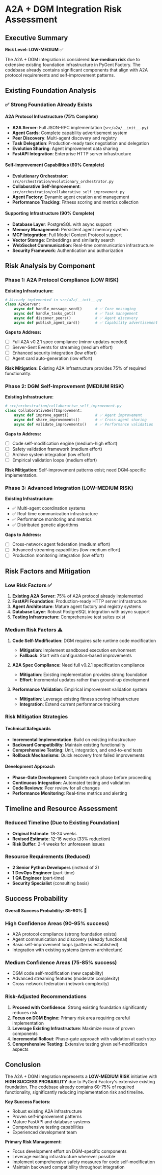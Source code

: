 # A2A + DGM Integration Risk Assessment

## Executive Summary

**Risk Level: LOW-MEDIUM** ✅

The A2A + DGM integration is considered **low-medium risk** due to extensive existing foundation infrastructure in PyGent Factory. The codebase already contains significant components that align with A2A protocol requirements and self-improvement patterns.

## Existing Foundation Analysis

### ✅ **Strong Foundation Already Exists**

#### A2A Protocol Infrastructure (75% Complete)
- **A2A Server**: Full JSON-RPC implementation (`src/a2a/__init__.py`)
- **Agent Cards**: Complete capability advertisement system
- **Peer Discovery**: Multi-agent discovery and registry
- **Task Delegation**: Production-ready task negotiation and delegation
- **Evolution Sharing**: Agent improvement data sharing
- **FastAPI Integration**: Enterprise HTTP server infrastructure

#### Self-Improvement Capabilities (60% Complete)
- **Evolutionary Orchestrator**: `src/orchestration/evolutionary_orchestrator.py`
- **Collaborative Self-Improvement**: `src/orchestration/collaborative_self_improvement.py`
- **Agent Factory**: Dynamic agent creation and management
- **Performance Tracking**: Fitness scoring and metrics collection

#### Supporting Infrastructure (90% Complete)
- **Database Layer**: PostgreSQL with async support
- **Memory Management**: Persistent agent memory system
- **MCP Integration**: Full Model Context Protocol support
- **Vector Storage**: Embeddings and similarity search
- **WebSocket Communication**: Real-time communication infrastructure
- **Security Framework**: Authentication and authorization

## Risk Analysis by Component

### Phase 1: A2A Protocol Compliance (LOW RISK)

**Existing Infrastructure:**
```python
# Already implemented in src/a2a/__init__.py
class A2AServer:
    async def handle_message_send()      # ✅ Core messaging
    async def handle_tasks_get()         # ✅ Task management  
    async def discover_peers()           # ✅ Agent discovery
    async def publish_agent_card()       # ✅ Capability advertisement
```

**Gaps to Address:**
- [ ] Full A2A v0.2.1 spec compliance (minor updates needed)
- [ ] Server-Sent Events for streaming (medium effort)
- [ ] Enhanced security integration (low effort)
- [ ] Agent card auto-generation (low effort)

**Risk Mitigation:** Existing A2A infrastructure provides 75% of required functionality.

### Phase 2: DGM Self-Improvement (MEDIUM RISK)

**Existing Infrastructure:**
```python
# src/orchestration/collaborative_self_improvement.py
class CollaborativeSelfImprovement:
    async def improve_agent()            # ✅ Agent improvement
    async def share_improvements()       # ✅ Cross-agent sharing
    async def validate_improvements()    # ✅ Performance validation
```

**Gaps to Address:**
- [ ] Code self-modification engine (medium-high effort)
- [ ] Safety validation framework (medium effort)  
- [ ] Archive system integration (low effort)
- [ ] Empirical validation loops (medium effort)

**Risk Mitigation:** Self-improvement patterns exist; need DGM-specific implementation.

### Phase 3: Advanced Integration (LOW-MEDIUM RISK)

**Existing Infrastructure:**
- ✅ Multi-agent coordination systems
- ✅ Real-time communication infrastructure
- ✅ Performance monitoring and metrics
- ✅ Distributed genetic algorithms

**Gaps to Address:**
- [ ] Cross-network agent federation (medium effort)
- [ ] Advanced streaming capabilities (low-medium effort)
- [ ] Production monitoring integration (low effort)

## Risk Factors and Mitigation

### Low Risk Factors ✅

1. **Existing A2A Server**: 75% of A2A protocol already implemented
2. **FastAPI Foundation**: Production-ready HTTP server infrastructure
3. **Agent Architecture**: Mature agent factory and registry systems
4. **Database Layer**: Robust PostgreSQL integration with async support
5. **Testing Infrastructure**: Comprehensive test suites exist

### Medium Risk Factors ⚠️

1. **Code Self-Modification**: DGM requires safe runtime code modification
   - **Mitigation**: Implement sandboxed execution environment
   - **Fallback**: Start with configuration-based improvements

2. **A2A Spec Compliance**: Need full v0.2.1 specification compliance
   - **Mitigation**: Existing implementation provides strong foundation
   - **Effort**: Incremental updates rather than ground-up development

3. **Performance Validation**: Empirical improvement validation system
   - **Mitigation**: Leverage existing fitness scoring infrastructure
   - **Integration**: Extend current performance tracking

### Risk Mitigation Strategies

#### Technical Safeguards
- **Incremental Implementation**: Build on existing infrastructure
- **Backward Compatibility**: Maintain existing functionality
- **Comprehensive Testing**: Unit, integration, and end-to-end tests
- **Rollback Mechanisms**: Quick recovery from failed improvements

#### Development Approach
- **Phase-Gate Development**: Complete each phase before proceeding
- **Continuous Integration**: Automated testing and validation
- **Code Reviews**: Peer review for all changes
- **Performance Monitoring**: Real-time metrics and alerting

## Timeline and Resource Assessment

### Reduced Timeline (Due to Existing Foundation)
- **Original Estimate**: 18-24 weeks
- **Revised Estimate**: 12-16 weeks (33% reduction)
- **Risk Buffer**: 2-4 weeks for unforeseen issues

### Resource Requirements (Reduced)
- **2 Senior Python Developers** (instead of 3)
- **1 DevOps Engineer** (part-time)
- **1 QA Engineer** (part-time)
- **Security Specialist** (consulting basis)

## Success Probability

**Overall Success Probability: 85-90%** 🎯

### High Confidence Areas (90-95% success)
- A2A protocol compliance (strong foundation exists)
- Agent communication and discovery (already functional)
- Basic self-improvement loops (patterns established)
- Integration with existing systems (proven architecture)

### Medium Confidence Areas (75-85% success)
- DGM code self-modification (new capability)
- Advanced streaming features (moderate complexity)
- Cross-network federation (network complexity)

### Risk-Adjusted Recommendations

1. **Proceed with Confidence**: Strong existing foundation significantly reduces risk
2. **Focus on DGM Engine**: Primary risk area requiring careful implementation
3. **Leverage Existing Infrastructure**: Maximize reuse of proven components
4. **Incremental Rollout**: Phase-gate approach with validation at each step
5. **Comprehensive Testing**: Extensive testing given self-modification aspects

## Conclusion

The A2A + DGM integration represents a **LOW-MEDIUM RISK** initiative with **HIGH SUCCESS PROBABILITY** due to PyGent Factory's extensive existing foundation. The codebase already contains 60-75% of required functionality, significantly reducing implementation risk and timeline.

**Key Success Factors:**
- Robust existing A2A infrastructure
- Proven self-improvement patterns  
- Mature FastAPI and database systems
- Comprehensive testing capabilities
- Experienced development team

**Primary Risk Management:**
- Focus development effort on DGM-specific components
- Leverage existing infrastructure wherever possible
- Implement comprehensive safety measures for code self-modification
- Maintain backward compatibility throughout integration
